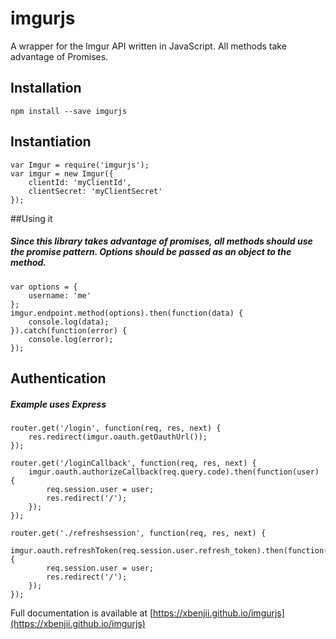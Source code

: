 # imgurjs
A wrapper for the Imgur API written in JavaScript. All methods take advantage of Promises.

## Installation

    npm install --save imgurjs

## Instantiation
    var Imgur = require('imgurjs');
    var imgur = new Imgur({
        clientId: 'myClientId',
        clientSecret: 'myClientSecret'
    });

##Using it
##### Since this library takes advantage of promises, all methods should use the promise pattern. Options should be passed as an object to the method.

    var options = {
        username: 'me'
    };
    imgur.endpoint.method(options).then(function(data) {
        console.log(data);
    }).catch(function(error) {
        console.log(error);
    });

## Authentication
##### Example uses Express
    router.get('/login', function(req, res, next) {
        res.redirect(imgur.oauth.getOauthUrl());
    });

    router.get('/loginCallback', function(req, res, next) {
        imgur.oauth.authorizeCallback(req.query.code).then(function(user) {
            req.session.user = user;
            res.redirect('/');
        });
    });

    router.get('./refreshsession', function(req, res, next) {
        imgur.oauth.refreshToken(req.session.user.refresh_token).then(function(user) {
            req.session.user = user;
            res.redirect('/');
        });
    });

Full documentation is available at [https://xbenjii.github.io/imgurjs](https://xbenjii.github.io/imgurjs)